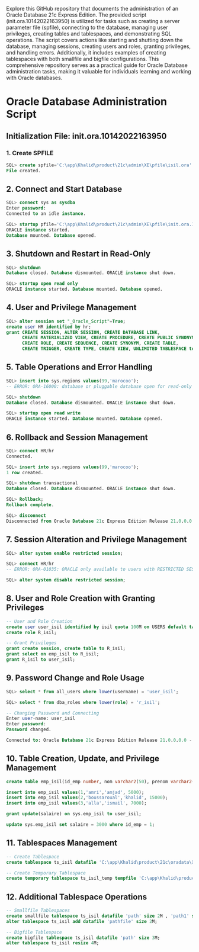 Explore this GitHub repository that documents the administration of an Oracle Database 21c Express Edition. The provided script (init.ora.10142022163950) is utilized for tasks such as creating a server parameter file (spfile), connecting to the database, managing user privileges, creating tables and tablespaces, and demonstrating SQL operations. The script covers actions like starting and shutting down the database, managing sessions, creating users and roles, granting privileges, and handling errors. Additionally, it includes examples of creating tablespaces with both smallfile and bigfile configurations. This comprehensive repository serves as a practical guide for Oracle Database administration tasks, making it valuable for individuals learning and working with Oracle databases.



# Oracle Database Administration Script

## Initialization File: init.ora.10142022163950

### 1. Create SPFILE
```sql
SQL> create spfile='C:\app\Khalid\product\21c\admin\XE\pfile\isil.ora' from pfile='C:\app\Khalid\product\21c\admin\XE\pfile\init.ora.10142022163950';
File created.
```
## 2. Connect and Start Database

```sql
SQL> connect sys as sysdba
Enter password: 
Connected to an idle instance.

SQL> startup pfile='C:\app\Khalid\product\21c\admin\XE\pfile\init.ora.10142022163950'
ORACLE instance started.
Database mounted. Database opened.
```

## 3. Shutdown and Restart in Read-Only

```sql
SQL> shutdown
Database closed. Database dismounted. ORACLE instance shut down.

SQL> startup open read only
ORACLE instance started. Database mounted. Database opened.
```

## 4. User and Privilege Management

```sql
SQL> alter session set "_Oracle_Script"=True;
create user HR identified by hr;
grant CREATE SESSION, ALTER SESSION, CREATE DATABASE LINK,
      CREATE MATERIALIZED VIEW, CREATE PROCEDURE, CREATE PUBLIC SYNONYM,
      CREATE ROLE, CREATE SEQUENCE, CREATE SYNONYM, CREATE TABLE,
      CREATE TRIGGER, CREATE TYPE, CREATE VIEW, UNLIMITED TABLESPACE to chris;
```

## 5. Table Operations and Error Handling

```sql
SQL> insert into sys.regions values(99,'marocoo');
-- ERROR: ORA-16000: database or pluggable database open for read-only access

SQL> shutdown
Database closed. Database dismounted. ORACLE instance shut down.

SQL> startup open read write
ORACLE instance started. Database mounted. Database opened.
```

## 6. Rollback and Session Management

```sql
SQL> connect HR/hr
Connected.

SQL> insert into sys.regions values(99,'marocoo');
1 row created.

SQL> shutdown transactional
Database closed. Database dismounted. ORACLE instance shut down.

SQL> Rollback;
Rollback complete.

SQL> disconnect
Disconnected from Oracle Database 21c Express Edition Release 21.0.0.0.0 - Production Version 21.3.0.0.0 (with complications)
```

## 7. Session Alteration and Privilege Management

```sql
SQL> alter system enable restricted session;

SQL> connect HR/hr
-- ERROR: ORA-01035: ORACLE only available to users with RESTRICTED SESSION privilege

SQL> alter system disable restricted session;
```

## 8. User and Role Creation with Granting Privileges

```sql
-- User and Role Creation
create user user_isil identified by isil quota 100M on USERS default tablespace users password expire;
create role R_isil;

-- Grant Privileges
grant create session, create table to R_isil;
grant select on emp_isil to R_isil;
grant R_isil to user_isil;
```

## 9. Password Change and Role Usage

```sql
SQL> select * from all_users where lower(username) = 'user_isil';

SQL> select * from dba_roles where lower(role) = 'r_isil';

-- Changing Password and Connecting
Enter user-name: user_isil
Enter password: 
Password changed.

Connected to: Oracle Database 21c Express Edition Release 21.0.0.0.0 - Production Version 21.3.0.0.0
```

## 10. Table Creation, Update, and Privilege Management

```sql
create table emp_isil(id_emp number, nom varchar2(50), prenom varchar2(50), salaire number);

insert into emp_isil values(1,'amri','amjad', 5000);
insert into emp_isil values(2,'boussaroual','khalid', 15000);
insert into emp_isil values(3,'alla','ismail', 7000);

grant update(salaire) on sys.emp_isil to user_isil;

update sys.emp_isil set salaire = 3000 where id_emp = 1;
```

## 11. Tablespaces Management

```sql
-- Create Tablespace
create tablespace ts_isil datafile 'C:\app\Khalid\product\21c\oradata\XE\ISIL\ts_isil.dbt' size 2M, 'C:\app\Khalid\product\21c\oradata\XE\ISIL\ts_isil2.dbf' size 4M;

-- Create Temporary Tablespace
create temporary tablespace ts_isil_temp tempfile 'C:\app\Khalid\product\21c\oradata\XE\ISIL\ts_isil.temp' size 2M, 'C:\app\Khalid\product\21c\oradata\XE\ISIL\ts_isil2.temp' size 4M;
```

## 12. Additional Tablespace Operations

```sql
-- Smallfile Tablespaces
create smallfile tablespace ts_isil datafile 'path' size 2M , 'path1' size 3M;
alter tablespace ts_isil add datafile 'pathfile' size 2M;

-- Bigfile Tablespace
create bigfile tablespace ts_isil datafile 'path' size 3M;
alter tablespace ts_isil resize 4M;
